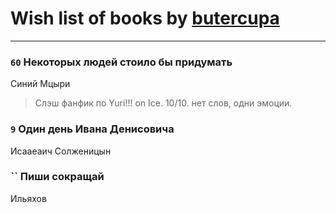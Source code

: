 # Wish list of books by [butercupa](http://vk.com/id193697993)
---

### `60` Некоторых людей стоило бы придумать
Синий Мцыри
> Слэш фанфик по Yuri!!! on Ice.
> 10/10.
> нет слов, одни эмоции.

### `9` Один день Ивана Денисовича
Исааеаич Солженицын

### `` Пиши сокращай
Ильяхов

